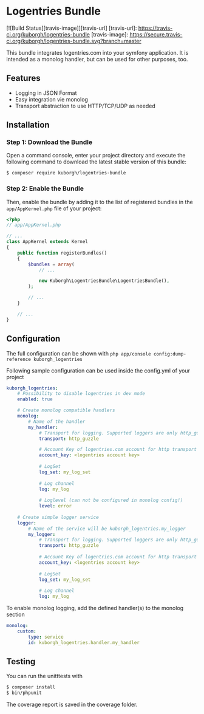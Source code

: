 Logentries Bundle
==========
[![Build Status][travis-image]][travis-url]
[travis-url]: https://travis-ci.org/kuborgh/logentries-bundle
[travis-image]: https://secure.travis-ci.org/kuborgh/logentries-bundle.svg?branch=master

This bundle integrates logentries.com into your symfony application. It is intended as a monolog handler, but can be used for other purposes, too.

Features
--------
* Logging in JSON Format
* Easy integration vie monolog
* Transport abstraction to use HTTP/TCP/UDP as needed

Installation
------------

### Step 1: Download the Bundle

Open a command console, enter your project directory and execute the
following command to download the latest stable version of this bundle:

```bash
$ composer require kuborgh/logentries-bundle
```

### Step 2: Enable the Bundle

Then, enable the bundle by adding it to the list of registered bundles
in the `app/AppKernel.php` file of your project:

```php
<?php
// app/AppKernel.php

// ...
class AppKernel extends Kernel
{
    public function registerBundles()
    {
        $bundles = array(
            // ...

            new Kuborgh\LogentriesBundle\LogentriesBundle(),
        );

        // ...
    }

    // ...
}
```

Configuration
-------------

The full configuration can be shown with `php app/console config:dump-reference kuborgh_logentries`
 
Following sample configuration can be used inside the config.yml of your project
```yml
kuborgh_logentries:
    # Possibility to disable logentries in dev mode
    enabled: true

    # Create monolog compatible handlers
    monolog:
        # Name of the handler
        my_handler:
            # Transport for logging. Supported loggers are only http_guzzle by now 
            transport: http_guzzle

            # Account Key of logentries.com account for http transport
            account_key: <logentries account key>
            
            # LogSet
            log_set: my_log_set
            
            # Log channel
            log: my_log
            
            # Loglevel (can not be configured in monolog config!)
            level: error
            
    # Create simple logger service
    logger:
        # Name of the service will be kuborgh_logentries.my_logger
        my_logger:
            # Transport for logging. Supported loggers are only http_guzzle by now 
            transport: http_guzzle
            
            # Account Key of logentries.com account for http transport
            account_key: <logentries account key>
            
            # LogSet
            log_set: my_log_set
            
            # Log channel
            log: my_log
```

To enable monolog logging, add the defined handler(s) to the monolog section
```yml
monolog:
    custom:
        type: service
        id: kuborgh_logentries.handler.my_handler
```

Testing
-------
You can run the unitttests with
```bash
$ composer install
$ bin/phpunit
```
The coverage report is saved in the coverage folder.

